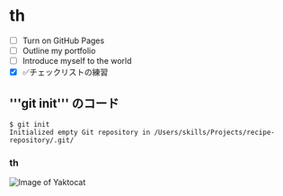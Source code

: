 # th
- [ ] Turn on GitHub Pages
- [ ] Outline my portfolio
- [ ] Introduce myself to the world
- [x] ✅チェックリストの練習
## '''git init''' のコード
```
$ git init
Initialized empty Git repository in /Users/skills/Projects/recipe-repository/.git/
```
### th

![Image of Yaktocat](https://octodex.github.com/images/yaktocat.png)
